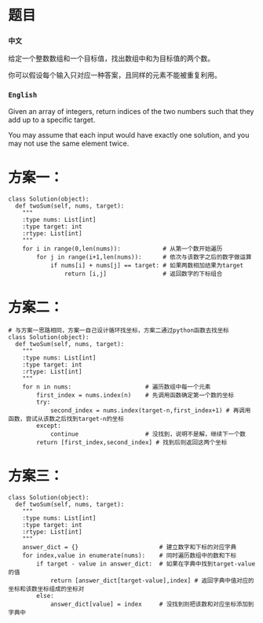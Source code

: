 # 题目
### `中文`
给定一个整数数组和一个目标值，找出数组中和为目标值的两个数。

你可以假设每个输入只对应一种答案，且同样的元素不能被重复利用。

### `English`
Given an array of integers, return indices of the two numbers such that they add up to a specific target.

You may assume that each input would have exactly one solution, and you may not use the same element twice.

# 方案一：

    class Solution(object):
      def twoSum(self, nums, target):
        """
        :type nums: List[int]
        :type target: int
        :rtype: List[int]
        """
        for i in range(0,len(nums)):            # 从第一个数开始遍历
            for j in range(i+1,len(nums)):      # 依次与该数字之后的数字做运算
                if nums[i] + nums[j] == target: # 如果两数相加结果为target
                    return [i,j]                # 返回数字的下标组合
        
# 方案二：
  
    # 与方案一思路相同，方案一自己设计循环找坐标，方案二通过python函数去找坐标
    class Solution(object):
      def twoSum(self, nums, target):
        """
        :type nums: List[int]
        :type target: int
        :rtype: List[int]
        """
        for n in nums:                     # 遍历数组中每一个元素
            first_index = nums.index(n)    # 先调用函数确定第一个数的坐标
            try:
                second_index = nums.index(target-n,first_index+1) # 再调用函数，尝试从该数之后找到target-n的坐标
            except:
                continue                   # 没找到，说明不是解，继续下一个数
            return [first_index,second_index] # 找到后则返回这两个坐标

# 方案三：

    class Solution(object):
      def twoSum(self, nums, target):
        """
        :type nums: List[int]
        :type target: int
        :rtype: List[int]
        """
        answer_dict = {}                       # 建立数字和下标的对应字典      
        for index,value in enumerate(nums):    # 同时遍历数组中的数和下标
            if target - value in answer_dict:  # 如果在字典中找到target-value的值
                return [answer_dict[target-value],index] # 返回字典中值对应的坐标和该数坐标组成的坐标对
            else:
                answer_dict[value] = index     # 没找到则把该数和对应坐标添加到字典中
